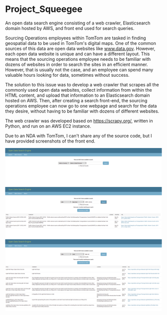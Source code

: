 # Project_Squeegee
An open data search engine consisting of a web crawler, Elasticsearch domain hosted by AWS, and front end used for search queries.

Sourcing Operations employees within TomTom are tasked in finding geospatial data to be used in TomTom's digital maps. One of 
the common sources of this data are open data websites like www.data.gov. However, each open data website is unique and can have
a different layout. This means that the sourcing operations employee needs to be familiar with dozens of websites in order to 
search the sites in an efficient manner. However, that is usually not the case, and an employee can spend many valuable hours 
looking for data, sometimes without success.

The solution to this issue was to develop a web crawler that scrapes all the commonly used open data websites, collect information
from within the HTML content, and upload that information to an Elasticsearch domain hosted on AWS. Then, after creating a search
front-end, the sourcing operations employee can now go to one webpage and search for the data they desire, without having to be
familiar with dozens of different websites.

The web crawler was developed based on https://scrapy.org/, written in Python, and run on an AWS EC2 instance.

Due to an NDA with TomTom, I can't share any of the source code, but I have provided screenshots of the front end.

![Alt text](/screenshots/search.png)     ![Alt text](/screenshots/results.png)
![Alt text](/screenshots/results2.png)
